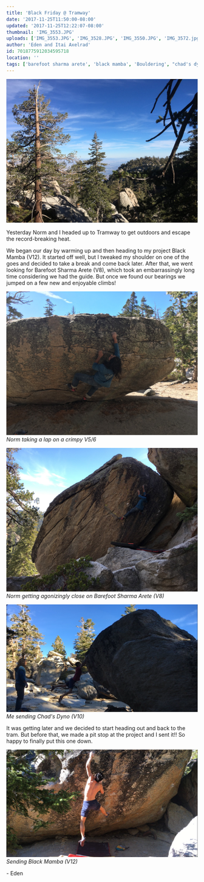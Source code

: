 ```yaml
---
title: 'Black Friday @ Tramway'
date: '2017-11-25T11:50:00-08:00'
updated: '2017-11-25T12:22:07-08:00'
thumbnail: 'IMG_3553.JPG'
uploads: ['IMG_3553.JPG', 'IMG_3528.JPG', 'IMG_3550.JPG', 'IMG_3572.jpg', 'IMG_3571.JPG']
author: 'Eden and Itai Axelrad'
id: 7018775912034595718
location: ''
tags: ['barefoot sharma arete', 'black mamba', 'Bouldering', "chad's dyno", 'Climbing', 'dragons', 'Five', 'fiveten', 'granite', 'Ten', 'Tramway', 'v10', 'v12']
---
```


![image alt](uploads/IMG_3553.JPG)

Yesterday Norm and I headed up to Tramway to get outdoors and escape the record-breaking heat.

We began our day by warming up and then heading to my project Black Mamba (V12). It started off well, but I tweaked my shoulder on one of the goes and decided to take a break and come back later. After that, we went looking for Barefoot Sharma Arete (V8), which took an embarrassingly long time considering we had the guide. But once we found our bearings we jumped on a few new and enjoyable climbs!

![image alt](uploads/IMG_3528.JPG)*Norm taking a lap on a crimpy V5/6*

![image alt](uploads/IMG_3550.JPG)*Norm getting agonizingly close on Barefoot Sharma Arete (V8)*

![image alt](uploads/IMG_3572.jpg)*Me sending Chad's Dyno (V10)*

It was getting later and we decided to start heading out and back to the tram. But before that, we made a pit stop at the project and I sent it!! So happy to finally put this one down.

![image alt](uploads/IMG_3571.JPG)*Sending Black Mamba (V12)*

\- Eden


